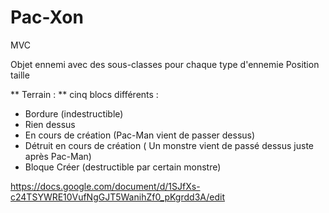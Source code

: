 # Pac-Xon

MVC

Objet ennemi avec des sous-classes pour chaque type d'ennemie
Position taille

** Terrain : ** cinq blocs différents :
- Bordure (indestructible)
- Rien dessus
- En cours de création (Pac-Man vient de passer dessus)
- Détruit en cours de création ( Un monstre vient de passé dessus juste après Pac-Man)
- Bloque Créer (destructible par certain monstre)

https://docs.google.com/document/d/1SJfXs-c24TSYWRE10VufNgGJT5WanihZf0_pKgrdd3A/edit
